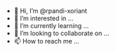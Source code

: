 - 👋 Hi, I’m @rpandi-xoriant
- 👀 I’m interested in ...
- 🌱 I’m currently learning ...
- 💞️ I’m looking to collaborate on ...
- 📫 How to reach me ...

<!---
rpandi-xoriant/rpandi-xoriant is a ✨ special ✨ repository because its `README.md` (this file) appears on your GitHub profile.
You can click the Preview link to take a look at your changes.
--->
